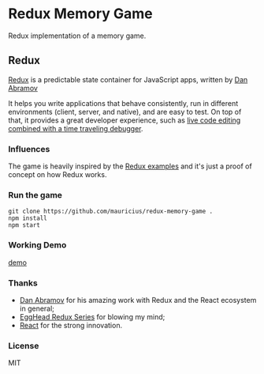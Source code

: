 # Redux Memory Game

Redux implementation of a memory game.

## Redux

[Redux](https://github.com/rackt/redux) is a predictable state container for JavaScript apps, written by [Dan Abramov](https://twitter.com/dan_abramov)

It helps you write applications that behave consistently, run in different environments (client, server, and native), and are easy to test. On top of that, it provides a great developer experience, such as [live code editing combined with a time traveling debugger](https://github.com/gaearon/redux-devtools).

### Influences

The game is heavily inspired by the [Redux examples](https://github.com/rackt/redux/tree/master/examples) and it's just a proof of concept on how Redux works.

### Run the game

```
git clone https://github.com/mauricius/redux-memory-game .
npm install
npm start
```

### Working Demo

[demo](http://mauricius.github.io/redux-memory-game)

### Thanks

* [Dan Abramov](https://github.com/rackt/redux) for his amazing work with Redux and the React ecosystem in general;
* [EggHead Redux Series](https://egghead.io/lessons/javascript-redux-the-single-immutable-state-tree?series=getting-started-with-redux) for blowing my mind;
* [React](https://github.com/facebook/react) for the strong innovation.

### License

MIT
